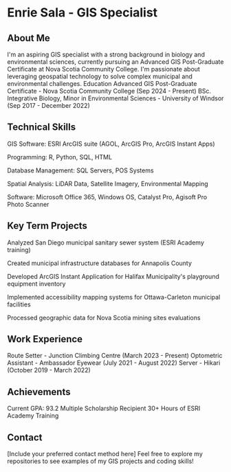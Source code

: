 # Enrie Sala - GIS Specialist
## About Me
I'm an aspiring GIS specialist with a strong background in biology and environmental sciences, currently pursuing an Advanced GIS Post-Graduate Certificate at Nova Scotia Community College. I'm passionate about leveraging geospatial technology to solve complex municipal and environmental challenges.
Education
Advanced GIS Post-Graduate Certificate - Nova Scotia Community College (Sep 2024 - Present)
BSc. Integrative Biology, Minor in Environmental Sciences - University of Windsor (Sep 2017 - December 2022)
## Technical Skills
GIS Software: ESRI ArcGIS suite (AGOL, ArcGIS Pro, ArcGIS Instant Apps)

Programming: R, Python, SQL, HTML

Database Management: SQL Servers, POS Systems

Spatial Analysis: LiDAR Data, Satellite Imagery, Environmental Mapping

Software: Microsoft Office 365, Windows OS, Catalyst Pro, Agisoft Pro Photo Scanner
## Key Term Projects 

Analyzed San Diego municipal sanitary sewer system (ESRI Academy training)

Created municipal infrastructure databases for Annapolis County

Developed ArcGIS Instant Application for Halifax Municipality's playground equipment inventory

Implemented accessibility mapping systems for Ottawa-Carleton municipal facilities

Processed geographic data for Nova Scotia mining sites evaluations
## Work Experience
Route Setter - Junction Climbing Centre (March 2023 - Present)
Optometric Assistant - Ambassador Eyewear (July 2021 - August 2022)
Server - Hikari (October 2019 - March 2022)
## Achievements
Current GPA: 93.2
Multiple Scholarship Recipient
30+ Hours of ESRI Academy Training
## Contact
[Include your preferred contact method here]
Feel free to explore my repositories to see examples of my GIS projects and coding skills!
